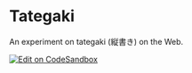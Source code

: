 # Tategaki

An experiment on tategaki (縦書き) on the Web.

[![Edit on CodeSandbox](https://codesandbox.io/static/img/play-codesandbox.svg)](https://codesandbox.io/s/github/ty-cs/Tategaki)
